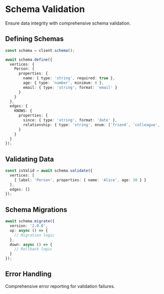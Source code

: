 # Schema Validation

Ensure data integrity with comprehensive schema validation.

## Defining Schemas

```typescript
const schema = client.schema();

await schema.define({
  vertices: {
    Person: {
      properties: {
        name: { type: 'string', required: true },
        age: { type: 'number', minimum: 0 },
        email: { type: 'string', format: 'email' }
      }
    }
  },
  edges: {
    KNOWS: {
      properties: {
        since: { type: 'string', format: 'date' },
        relationship: { type: 'string', enum: ['friend', 'colleague', 'family'] }
      }
    }
  }
});
```

## Validating Data

```typescript
const isValid = await schema.validate({
  vertices: [
    { label: 'Person', properties: { name: 'Alice', age: 30 } }
  ],
  edges: []
});
```

## Schema Migrations

```typescript
await schema.migrate({
  version: '2.0.0',
  up: async () => {
    // Migration logic
  },
  down: async () => {
    // Rollback logic
  }
});
```

## Error Handling

Comprehensive error reporting for validation failures.
